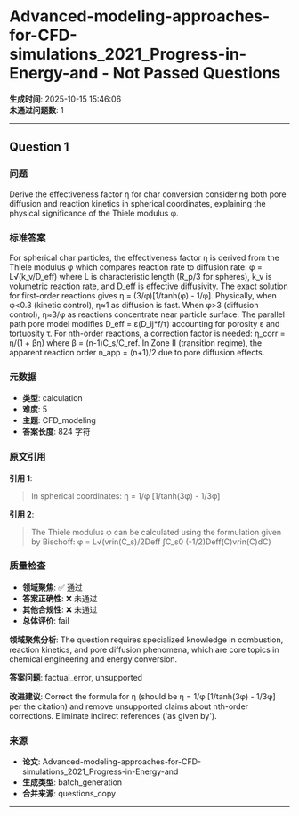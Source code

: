 # Advanced-modeling-approaches-for-CFD-simulations_2021_Progress-in-Energy-and - Not Passed Questions

**生成时间**: 2025-10-15 15:46:06  
**未通过问题数**: 1

---

## Question 1

### 问题

Derive the effectiveness factor η for char conversion considering both pore diffusion and reaction kinetics in spherical coordinates, explaining the physical significance of the Thiele modulus φ.

### 标准答案

For spherical char particles, the effectiveness factor η is derived from the Thiele modulus φ which compares reaction rate to diffusion rate: φ = L√(k_v/D_eff) where L is characteristic length (R_p/3 for spheres), k_v is volumetric reaction rate, and D_eff is effective diffusivity. The exact solution for first-order reactions gives η = (3/φ)[1/tanh(φ) - 1/φ]. Physically, when φ<0.3 (kinetic control), η≈1 as diffusion is fast. When φ>3 (diffusion control), η≈3/φ as reactions concentrate near particle surface. The parallel path pore model modifies D_eff = ε(D_ij*f/τ) accounting for porosity ε and tortuosity τ. For nth-order reactions, a correction factor is needed: η_corr = η/(1 + βη) where β = (n-1)C_s/C_ref. In Zone II (transition regime), the apparent reaction order n_app = (n+1)/2 due to pore diffusion effects.

### 元数据

- **类型**: calculation
- **难度**: 5
- **主题**: CFD_modeling
- **答案长度**: 824 字符

### 原文引用

**引用 1**:
> In spherical coordinates: η = 1/φ [1/tanh(3φ) - 1/3φ]

**引用 2**:
> The Thiele modulus φ can be calculated using the formulation given by Bischoff: φ = L√(vrin(C_s)/2Deff ∫C_s0 (-1/2)Deff(C)vrin(C)dC)

### 质量检查

- **领域聚焦**: ✅ 通过
- **答案正确性**: ❌ 未通过
- **其他合规性**: ❌ 未通过
- **总体评价**: fail

**领域聚焦分析**: The question requires specialized knowledge in combustion, reaction kinetics, and pore diffusion phenomena, which are core topics in chemical engineering and energy conversion.

**答案问题**: factual_error, unsupported

**改进建议**: Correct the formula for η (should be η = 1/φ [1/tanh(3φ) - 1/3φ] per the citation) and remove unsupported claims about nth-order corrections. Eliminate indirect references ('as given by').

### 来源

- **论文**: Advanced-modeling-approaches-for-CFD-simulations_2021_Progress-in-Energy-and
- **生成类型**: batch_generation
- **合并来源**: questions_copy

---

